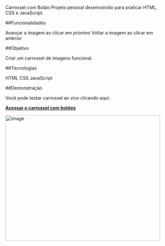 Carrossel com Botão
Projeto pessoal desenvolvido para praticar HTML, CSS e JavaScript.

##Funcionalidades

Avançar a imagem ao clicar em próximo
Voltar a imagem ao clicar em anterior

##Objetivo

Criar um carrossel de imagens funcional.

##Tecnologias

HTML
CSS
JavaScript

##Demonstração

Você pode testar carrossel ao vivo clicando aqui:

**[Acessar o carrossel com botões](https://leandrosani.github.io/carrossel-com-botao-js/index.html)**

<img width="481" height="391" alt="image" src="https://github.com/user-attachments/assets/f32437e6-b9e1-40eb-a4a3-3f7707eee40f" />
